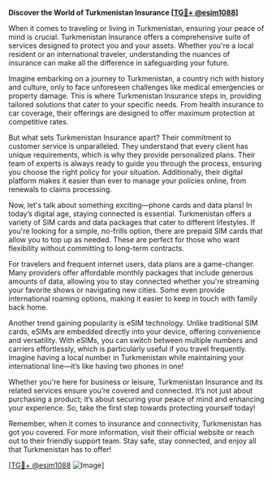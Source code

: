 **Discover the World of Turkmenistan Insurance [[TG💪+ @esim1088](https://t.me/s/esim1088)]**

When it comes to traveling or living in Turkmenistan, ensuring your peace of mind is crucial. Turkmenistan Insurance offers a comprehensive suite of services designed to protect you and your assets. Whether you're a local resident or an international traveler, understanding the nuances of insurance can make all the difference in safeguarding your future.

Imagine embarking on a journey to Turkmenistan, a country rich with history and culture, only to face unforeseen challenges like medical emergencies or property damage. This is where Turkmenistan Insurance steps in, providing tailored solutions that cater to your specific needs. From health insurance to car coverage, their offerings are designed to offer maximum protection at competitive rates.

But what sets Turkmenistan Insurance apart? Their commitment to customer service is unparalleled. They understand that every client has unique requirements, which is why they provide personalized plans. Their team of experts is always ready to guide you through the process, ensuring you choose the right policy for your situation. Additionally, their digital platform makes it easier than ever to manage your policies online, from renewals to claims processing.

Now, let's talk about something exciting—phone cards and data plans! In today’s digital age, staying connected is essential. Turkmenistan offers a variety of SIM cards and data packages that cater to different lifestyles. If you're looking for a simple, no-frills option, there are prepaid SIM cards that allow you to top up as needed. These are perfect for those who want flexibility without committing to long-term contracts.

For travelers and frequent internet users, data plans are a game-changer. Many providers offer affordable monthly packages that include generous amounts of data, allowing you to stay connected whether you're streaming your favorite shows or navigating new cities. Some even provide international roaming options, making it easier to keep in touch with family back home.

Another trend gaining popularity is eSIM technology. Unlike traditional SIM cards, eSIMs are embedded directly into your device, offering convenience and versatility. With eSIMs, you can switch between multiple numbers and carriers effortlessly, which is particularly useful if you travel frequently. Imagine having a local number in Turkmenistan while maintaining your international line—it’s like having two phones in one!

Whether you're here for business or leisure, Turkmenistan Insurance and its related services ensure you’re covered and connected. It’s not just about purchasing a product; it’s about securing your peace of mind and enhancing your experience. So, take the first step towards protecting yourself today!

Remember, when it comes to insurance and connectivity, Turkmenistan has got you covered. For more information, visit their official website or reach out to their friendly support team. Stay safe, stay connected, and enjoy all that Turkmenistan has to offer!

[[TG💪+ @esim1088](https://t.me/s/esim1088) ![Image](https://i.postimg.cc/Y0z9fWf4/image.png)]